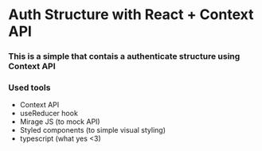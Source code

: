 # Auth Structure with React + Context API

### This is a simple that contais a authenticate structure using Context API

### Used tools
- Context API
- useReducer hook
- Mirage JS (to mock API)
- Styled components (to simple visual styling)
- typescript (what yes <3)
